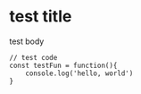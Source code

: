 # test title
test body
```
// test code
const testFun = function(){
    console.log('hello, world')
}
```